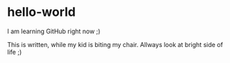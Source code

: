 # hello-world
I am learning GitHub right now ;)

This is written, while my kid is biting my chair.
Allways look at bright side of life ;)
